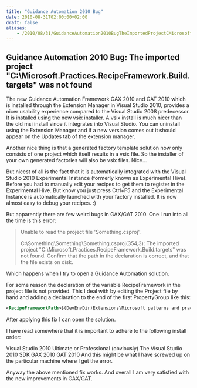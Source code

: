```yaml
---
title: "Guidance Automation 2010 Bug"
date: 2010-08-31T02:00:00+02:00
draft: false
aliases:
    - /2010/08/31/GuidanceAutomation2010BugTheImportedProjectCMicrosoftPracticesRecipeFrameworkBuildtargetsWasNotFound.aspx
---
```


## Guidance Automation 2010 Bug: The imported project "C:\Microsoft.Practices.RecipeFramework.Build.targets" was not found

The new Guidance Automation Framework GAX 2010 and GAT 2010 which is installed through the Extension Manager in Visual Studio 2010, provides a nicer usability experience compared to the Visual Studio 2008 predecessor. It is installed using the new vsix installer. A vsix install is much nicer than the old msi install since it integrates into Visual Studio. You can uninstall using the Extension Manager and if a new version comes out it should appear on the Updates tab of the extension manager.

Another nice thing is that a generated factory template solution now only consists of one project which itself results in a vsix file. So the installer of your own generated factories will also be vsix files. Nice…

But nicest of all is the fact that it is automatically integrated with the Visual Studio 2010 Experimental Instance (formerly known as Experimental Hive). Before you had to manually edit your recipes to get them to register in the Experimental Hive. But know you just press Ctrl+F5 and the Experimental Instance is automatically launched with your factory installed. It is now almost easy to debug your recipes. :)

But apparently there are few weird bugs in GAX/GAT 2010. One I run into all the time is this error:

> Unable to read the project file 'Something.csproj'.
> 
> C:\Something\Something\Something.csproj(354,3): The imported project
> "C:\Microsoft.Practices.RecipeFramework.Build.targets" was not found. Confirm that the path in the <Import> declaration 
> is correct, and that the file exists on disk.

Which happens when I try to open a Guidance Automation solution.

For some reason the declaration of the variable RecipeFramework in the project file is not provided. This I deal with by editing the Project file by hand and adding a declaration to the end of the first PropertyGroup like this:

```xml
<RecipeFrameworkPath>$(DevEnvDir)Extensions\Microsoft patterns and practices\GAX 2010\2.0.20406.0</RecipeFrameworkPath>  
```

After applying this fix I can open the solution.

I have read somewhere that it is important to adhere to the following install order:

Visual Studio 2010 Ultimate or Professional (obviously)
The Visual Studio 2010 SDK
GAX 2010
GAT 2010
And this might be what I have screwed up on the particular machine where I get the error.

Anyway the above mentioned fix works. And overall I am very satisfied with the new improvements in GAX/GAT.